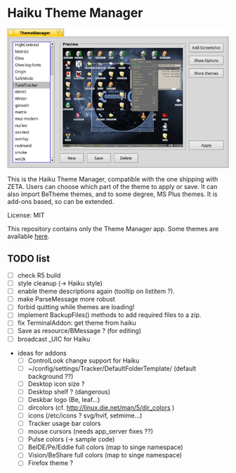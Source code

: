 # Haiku Theme Manager

![Screenshot](Screenshot.png)

This is the Haiku Theme Manager, compatible with the one shipping with ZETA.
Users can choose which part of the theme to apply or save.
It can also import BeTheme themes, and to some degree, MS Plus themes.
It is add-ons based, so can be extended.

License: MIT

This repository contains only the Theme Manager app.
Some themes are available [here](https://github.com/mmuman/HaikuThemes).

## TODO list

* [ ] check R5 build
* [ ] style cleanup (-> Haiku style)
* [ ] enable theme descriptions again (tooltip on listitem ?).
* [ ] make ParseMessage more robust
* [ ] forbid quitting while themes are loading!
* [ ] implement BackupFiles() methods to add required files to a zip.
* [ ] fix TerminalAddon: get theme from haiku
* [ ] Save as resource/BMessage ? (for editing)
* [ ] broadcast _UIC for Haiku
* ideas for addons
  * [ ] ControlLook change support for Haiku
  * [ ] ~/config/settings/Tracker/DefaultFolderTemplate/ (default background ??)
  * [ ] Desktop icon size ?
  * [ ] Desktop shelf ? (dangerous)
  * [ ] Deskbar logo (Be, leaf...)
  * [ ] dircolors (cf. http://linux.die.net/man/5/dir_colors )
  * [ ] icons (/etc/icons ? svg/hvif, setmime...)
  * [ ] Tracker usage bar colors
  * [ ] mouse cursors (needs app_server fixes ??)
  * [ ] Pulse colors (-> sample code)
  * [ ] BeIDE/Pe/Eddie full colors (map to singe namespace)
  * [ ] Vision/BeShare full colors (map to singe namespace)
  * [ ] Firefox theme ?
